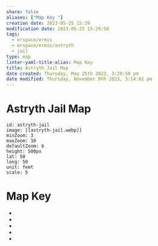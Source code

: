 ```yaml
---
share: false
aliases: ["Map Key "]
creation date: 2023-05-25 15:29
modification date: 2023-05-25 15:29:50
tags:
  - erspace/ermis
  - erspace/ermis/astryth
  - jail
type: map
linter-yaml-title-alias: Map Key
title: Astryth Jail Map
date created: Thursday, May 25th 2023, 3:29:50 pm
date modified: Thursday, November 9th 2023, 3:14:02 pm
---
```


# Astryth Jail Map

```leaflet
id: astryth-jail
image: [[astryth-jail.webp]]
minZoom: 3
maxZoom: 10
defaultZoom: 6
height: 500px
lat: 50
long: 50
unit: feet
scale: 5
```

# Map Key

<div><ul class="dataview list-view-ul"><li><span></span></li><li><span></span></li><li><span></span></li><li><span></span></li><li><span></span></li></ul></div>